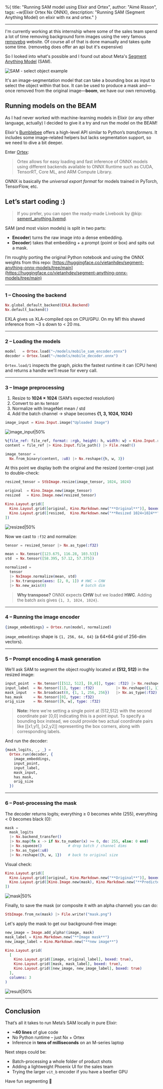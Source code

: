 %{
title: "Running SAM model using Elixir and Ortex",
author: "Aimé Risson",
tags: ~w(Elixir Ortex Nx ONNX),
description: "Running SAM (Segment Anything Model) on elixir with nx and ortex."
}

---

I'm currently working at this internship where some of the sales team spend a lot of time removing background form images using the very famous [removebg](https://www.remove.bg) website. Of course all of that is done manually and takes quite some time. (removebg does offer an api but it's expensive)

So I looked into what's possible and I found out about Meta's [Segment Anything Model](https://github.com/facebookresearch/segment-anything) (SAM).

![SAM - select object example](/images/posts_images/sam_cover.png)

It's an image-segmentation model that can take a bounding box as input to select the object within that box. It can be used to produce a mask and—once removed from the original image—**boom**, we have our own removebg.

## Running models on the BEAM

As I had never worked with machine-learning models in Elixir (or any other language, actually) I decided to give it a try and run the model on the BEAM!

Elixir's [Bumblebee](https://github.com/elixir-nx/bumblebee) offers a high-level API similar to Python’s _transformers_. It includes some image-related helpers but lacks segmentation support, so we need to dive a bit deeper.

Enter [Ortex](https://github.com/elixir-nx/ortex):

> Ortex allows for easy loading and fast inference of ONNX models using different backends available to ONNX Runtime such as CUDA, TensorRT, Core ML, and ARM Compute Library.

ONNX is basically the _universal export format_ for models trained in PyTorch, TensorFlow, etc.

## Let’s start coding :)

> If you prefer, you can open the ready-made Livebook by @kip: [sement_anything.livemd](https://livebook.dev/run/?url=https%3A%2F%2Fraw.githubusercontent.com%2Felixir-image%2Fimage%2Fmain%2Flivebook%2Fsement_anything.livemd).

SAM (and most vision models) is split in two parts:

- **Encoder**) turns the raw image into a dense embedding.
- **Decoder**) takes that embedding + a prompt (point or box) and spits out a mask.

I’m roughly porting the original Python notebook and using the ONNX weights from this repo: [https://huggingface.co/vietanhdev/segment-anything-onnx-models/tree/main](https://huggingface.co/vietanhdev/segment-anything-onnx-models/tree/main)

---

### 1 – Choosing the backend

```elixir
Nx.global_default_backend(EXLA.Backend)
Nx.default_backend()
```

EXLA gives us XLA-compiled ops on CPU/GPU. On my M1 this shaved inference from \~3 s down to < 20 ms.

---

### 2 – Loading the models

```elixir
model   = Ortex.load("~/models/mobile_sam_encoder.onnx")
decoder = Ortex.load("~/models/mobile_decoder.onnx")
```

`Ortex.load/1` inspects the graph, picks the fastest runtime it can (CPU here) and returns a handle we’ll reuse for every call.

---

### 3 – Image preprocessing

1. Resize to **1024 × 1024** (SAM’s expected resolution)
2. Convert to an `Nx` tensor
3. Normalize with ImageNet mean / std
4. Add the batch channel → shape becomes **{1, 3, 1024, 1024}**

```elixir
image_input = Kino.Input.image("Uploaded Image")
```

![image_input|50%](/images/posts_images/input_img.png)

```elixir
%{file_ref: file_ref, format: :rgb, height: h, width: w} = Kino.Input.read(image_input)
content = file_ref |> Kino.Input.file_path() |> File.read!()

image_tensor =
  Nx.from_binary(content, :u8) |> Nx.reshape({h, w, 3})
```

At this point we display both the original and the resized (center-crop) just to double-check:

```elixir
resized_tensor = StbImage.resize(image_tensor, 1024, 1024)

original  = Kino.Image.new(image_tensor)
resized   = Kino.Image.new(resized_tensor)

Kino.Layout.grid([
  Kino.Layout.grid([original, Kino.Markdown.new("**Original**")], boxed: true),
  Kino.Layout.grid([resized,  Kino.Markdown.new("**Resized 1024×1024**")], boxed: true)
])
```

![resized|50%](/images/posts_images/side-side.png)

Now we cast to `:f32` and normalize:

```elixir
tensor = resized_tensor |> Nx.as_type(:f32)

mean = Nx.tensor([123.675, 116.28, 103.53])
std  = Nx.tensor([58.395, 57.12, 57.375])

normalized =
  tensor
  |> NxImage.normalize(mean, std)
  |> Nx.transpose(axes: [2, 0, 1]) # HWC → CHW
  |> Nx.new_axis(0)                # batch dim
```

> **Why transpose?**
> ONNX expects **CHW** but we loaded **HWC**. Adding the batch axis gives `{1, 3, 1024, 1024}`.

---

### 4 – Running the image encoder

```elixir
{image_embeddings} = Ortex.run(model, normalized)
```

`image_embeddings` shape is `{1, 256, 64, 64}` (a 64×64 grid of 256-dim vectors).

---

### 5 – Prompt encoding & mask generation

We’ll ask SAM to segment the object roughly located at **(512, 512)** in the resized image:

```elixir
input_point  = Nx.tensor([[512, 512], [0,0]], type: :f32) |> Nx.reshape({1, 1, 2})
input_label  = Nx.tensor([1], type: :f32)          |> Nx.reshape({1, 1})
mask_input   = Nx.broadcast(0, {1, 1, 256, 256})   |> Nx.as_type(:f32)
has_mask     = Nx.tensor([0], type: :f32)
orig_size    = Nx.tensor([h, w], type: :f32)
```

> **Note:** Here we're setting a single point at (512,512) with the second coordinate pair [0,0] indicating this is a point input. To specify a bounding box instead, we could provide two actual coordinate pairs like [[x1,y1], [x2,y2]] representing the box corners, along with corresponding labels.

And run the decoder:

```elixir
{mask_logits, _, _} =
  Ortex.run(decoder, {
    image_embeddings,
    input_point,
    input_label,
    mask_input,
    has_mask,
    orig_size
  })
```

---

### 6 – Post-processing the mask

The decoder returns logits; everything ≥ 0 becomes white (255), everything < 0 becomes black (0):

```elixir
mask =
  mask_logits
  |> Nx.backend_transfer()
  |> Nx.map(fn x -> if Nx.to_number(x) >= 0, do: 255, else: 0 end)
  |> Nx.squeeze()            # drop batch / channel dims
  |> Nx.as_type(:u8)
  |> Nx.reshape({h, w, 1})   # back to original size
```

Visual check:

```elixir
Kino.Layout.grid([
  Kino.Layout.grid([original, Kino.Markdown.new("**Original**")], boxed: true),
  Kino.Layout.grid([Kino.Image.new(mask), Kino.Markdown.new("**Predicted mask**")], boxed: true)
])
```

![mask|50%](/images/posts_images/ori-mask.png)

Finally, to save the mask (or composite it with an alpha channel) you can do:

```elixir
StbImage.from_nx(mask) |> File.write!("mask.png")
```

Let's apply the mask to get our background-free image:

```elixir
new_image = Image.add_alpha!(image, mask)
mask_label = Kino.Markdown.new("**Image mask**")
new_image_label = Kino.Markdown.new("**new image**")

Kino.Layout.grid(
  [
    Kino.Layout.grid([image, original_label], boxed: true),
    Kino.Layout.grid([mask, mask_label], boxed: true),
    Kino.Layout.grid([new_image, new_image_label], boxed: true)
  ],
  columns: 3
)
```

![result|50%](/images/posts_images/resul-sam.png)

---

## Conclusion

That’s all it takes to run Meta’s SAM locally in pure Elixir:

- **\~40 lines** of glue code
- No Python runtime – just Nx + Ortex
- Inference in **tens of milliseconds** on an M-series laptop

Next steps could be:

- Batch-processing a whole folder of product shots
- Adding a lightweight Phoenix UI for the sales team
- Trying the larger `vit_b` encoder if you have a beefier GPU

Have fun segmenting 🚀
